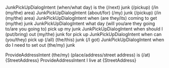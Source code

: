JunkPickUpDialogIntent (when/what day) is the (/next) junk (/pickup) (/in (my/the) area)
JunkPickUpDialogIntent (about/for) (/my) junk (/pickup) (/in (my/the) area)
JunkPickUpDialogIntent when (are they/its) coming to get (my/the) junk
JunkPickUpDialogIntent what day (will you/are they going to/are you going to) pick up my junk
JunkPickUpDialogIntent when should I (put/bring) out (my/the) junk for pick up
JunkPickUpDialogIntent when can (you/they) pick up (/all) (the/this) junk (/I got)
JunkPickUpDialogIntent when do I need to set out (the/my) junk

ProvideAddressIntent (the/my) (place/address/street address) is (/at) {StreetAddress}
ProvideAddressIntent I live at {StreetAddress}
